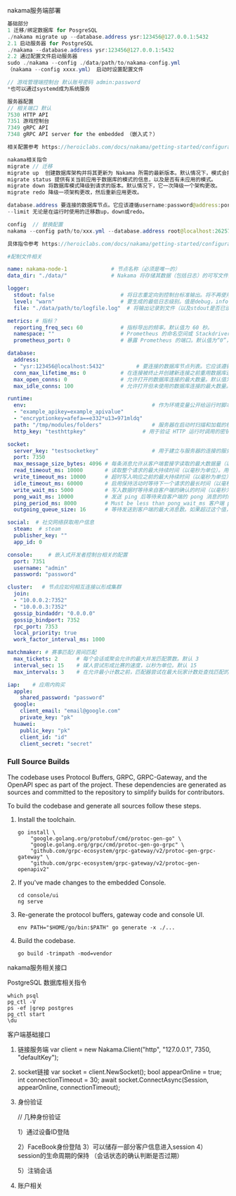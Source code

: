 nakama服务端部署

```java
基础部分
1 迁移/绑定数据库 for PosgreSQL
./nakama migrate up --database.address ysr:123456@127.0.0.1:5432
2.1 启动服务器 for PostgreSQL
./nakama --database.address ysr:123456@127.0.0.1:5432
2.2 通过配置文件启动服务器
sudo ./nakama --config ./data/path/to/nakama-config.yml
（nakama --config xxxx.yml） 启动时设置配置文件

// 游戏管理端控制台 默认账号密码 admin:password
*也可以通过systemd成为系统服务

服务器配置
// 相关端口 默认
7530 HTTP API
7351 游戏控制台
7349 gRPC API
7348 gRPC API server for the embedded （嵌入式？）

相关配置参考 https://heroiclabs.com/docs/nakama/getting-started/configuration/

nakama相关指令
migrate // 迁移
migrate up  创建数据库架构并将其更新为 Nakama 所需的最新版本。默认情况下，模式会按顺序更新到最新的可用模式
migrate status 提供有关当前应用于数据库的模式的信息，以及是否有未应用的模式。
migrate down 将数据库模式降级到请求的版本。默认情况下，它一次降级一个架构更改。
migrate redo 降级一项架构更改，然后重新应用更改。

database.address 要连接的数据库节点。它应该遵循username:password@address:port/dbname（postgres://协议自动附加到路径）的形式。默认为root@localhost:26257.
--limit 无论是在运行时使用的迁移数up，down或redo。

config  // 替换配置
nakama --config path/to/xxx.yml --database.address root@localhost:26257 --database.address root@machine-2:26257

具体指令参考 https://heroiclabs.com/docs/nakama/getting-started/configuration/
```

```yaml
#配制文件相关

name: nakama-node-1              # 节点名称（必须是唯一的）
data_dir: "./data/"              # Nakama 将存储其数据（包括日志）的可写文件夹的绝对路径。默认值是启动 Nakama 的工作目录。

logger:
  stdout: false                     # 将日志重定向到控制台标准输出。将不再使用日志文件。默认为true。
  level: "warn"                     # 要生成的最低日志级别。值是debug，info，warn和error。默认为info。
  file: "./data/path/to/logfile.log"  # 将输出记录到文件（以及stdout是否已设置）。确保目录和文件是可写的。

metrics: # 指标？
  reporting_freq_sec: 60            # 指标导出的频率。默认值为 60 秒。
  namespace: ""                     # Prometheus 的命名空间或 Stackdriver 指标的前缀。它总是在节点名称前面。默认值为空。
  prometheus_port: 0                # 暴露 Prometheus 的端口。默认值为“0”，禁用 Prometheus 导出。

database:
  address:
  - "ysr:123456@localhost:5432"          # 要连接的数据库节点列表。它应该遵循username:password@address:port/dbname（postgres://协议自动附加到路径）的形式。默认为root@localhost:26257.
  conn_max_lifetime_ms: 0           # 在连接被终止并创建新连接之前重用数据库连接的时间（以毫秒为单位）。默认值为 0（不确定）。
  max_open_conns: 0                 # 允许打开的数据库连接的最大数量。默认值为 0（无限制）。
  max_idle_conns: 100               # 允许打开但未使用的数据库连接的最大数量。默认值为 100。

runtime:
  env:                                        # 作为环境变量公开给运行时脚本的键值属性列表。
  - "example_apikey=example_apivalue"
  - "encryptionkey=afefa==e332*u13=971mldq"
  path: "/tmp/modules/folders"                # 服务器在启动时扫描和加载的模块路径。默认值为data_dir/modules。
  http_key: "testhttpkey"                  # 用于验证 HTTP 运行时调用的密钥。默认值为defaultkey。

socket:
  server_key: "testsocketkey"                 # 用于建立与服务器的连接的服务器密钥。默认值为defaultkey
  port: 7350
  max_message_size_bytes: 4096 # 每条消息允许从客户端套接字读取的最大数据量（以字节为单位）。用于实时连接。默认值为 4096。     
  read_timeout_ms: 10000       # 读取整个请求的最大持续时间（以毫秒为单位）。用于 HTTP 连接。默认值为 10000。
  write_timeout_ms: 10000      # 超时写入响应之前的最大持续时间（以毫秒为单位）。用于 HTTP 连接。默认值为 10000。
  idle_timeout_ms: 60000       # 启用保持活动时等待下一个请求的最长时间（以毫秒为单位）。用于 HTTP 连接。默认值为 60000。
  write_wait_ms: 5000          # 写入数据时等待来自客户端的确认的时间（以毫秒为单位）。用于实时连接。默认值为 5000。
  pong_wait_ms: 10000          # 发送 ping 后等待来自客户端的 pong 消息的时间（以毫秒为单位）。用于实时连接。默认值为 25000。
  ping_period_ms: 8000         # Must be less than pong_wait_ms 客户端 ping 消息之间的等待时间（以毫秒为单位）。该值必须小于pong_wait_ms。用于实时连接。默认值为 15000。
  outgoing_queue_size: 16      # 等待发送到客户端的最大消息数。如果超过这个值，客户端会被认为太慢并且会断开连接。在处理实时连接时使用。默认值为 16。

social:  # 社交网络获取用户信息
  steam:  # steam
  publisher_key: ""
  app_id: 0

console:     # 嵌入式开发者控制台相关的配置
  port: 7351
  username: "admin"
  password: "password"

cluster:   # 节点应如何相互连接以形成集群
  join:
  - "10.0.0.2:7352"
  - "10.0.0.3:7352"
  gossip_bindaddr: "0.0.0.0"
  gossip_bindport: 7352
  rpc_port: 7353
  local_priority: true
  work_factor_interval_ms: 1000

matchmaker: # 赛事匹配/房间匹配
  max_tickets: 2      # 每个会话或聚会允许的最大并发匹配票数。默认 3
  interval_sec: 15    # 媒人尝试形成比赛的速度，以秒为单位。默认 15
  max_intervals: 3    # 在允许最小计数之前，匹配器尝试在最大玩家计数处查找匹配的时间间隔。默认 2。

iap:    # 应用内购买
  apple:
    shared_password: "password"
  google:
    client_email: "email@google.com"
    private_key: "pk"
  huawei:
    public_key: "pk"
    client_id: "id"
    client_secret: "secret"
```

### Full Source Builds

The codebase uses Protocol Buffers, GRPC, GRPC-Gateway, and the OpenAPI spec as part of the project. These dependencies are generated as sources and committed to the repository to simplify builds for contributors.

To build the codebase and generate all sources follow these steps.

1. Install the toolchain.

   ```shell
   go install \
       "google.golang.org/protobuf/cmd/protoc-gen-go" \
       "google.golang.org/grpc/cmd/protoc-gen-go-grpc" \
       "github.com/grpc-ecosystem/grpc-gateway/v2/protoc-gen-grpc-gateway" \
       "github.com/grpc-ecosystem/grpc-gateway/v2/protoc-gen-openapiv2"
   ```

2. If you've made changes to the embedded Console.

    ```shell
    cd console/ui
    ng serve
    ```

3. Re-generate the protocol buffers, gateway code and console UI.

   ```shell
   env PATH="$HOME/go/bin:$PATH" go generate -x ./...
   ```

4. Build the codebase.

   ```shell
   go build -trimpath -mod=vendor
   ```



nakama服务相关接口





PostgreSQL 数据库相关指令

```
which psql
pg_ctl -V
ps -ef |grep postgres
pg_ctl start
\du
```






客户端基础接口

1. 链接服务端
   var client = new Nakama.Client("http", "127.0.0.1", 7350, "defaultKey");

2. socket链接
   var socket = client.NewSocket(); 
   bool appearOnline = true; int connectionTimeout = 30; 
   await socket.ConnectAsync(Session, appearOnline, connectionTimeout);

3. 身份验证

   // 几种身份验证 

   1）通过设备ID登陆

   2）FaceBook身份登陆
   3）可以储存一部分客户信息进入session
   4）session的生命周期的保持 （会话状态的确认判断是否过期）

   5）注销会话

4. 账户相关
